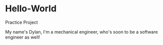 # Hello-World
Practice Project

My name's Dylan, I'm a mechanical engineer, who's soon to be a software engineer as well!
